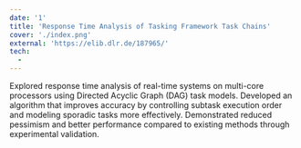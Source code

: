 ```yaml
---
date: '1'
title: 'Response Time Analysis of Tasking Framework Task Chains'
cover: './index.png'
external: 'https://elib.dlr.de/187965/'
tech:
  -
---
```


Explored response time analysis of real-time systems on multi-core processors using Directed Acyclic Graph (DAG) task models. Developed an algorithm that improves accuracy by controlling subtask execution order and modeling sporadic tasks more effectively. Demonstrated reduced pessimism and better performance compared to existing methods through experimental validation.
